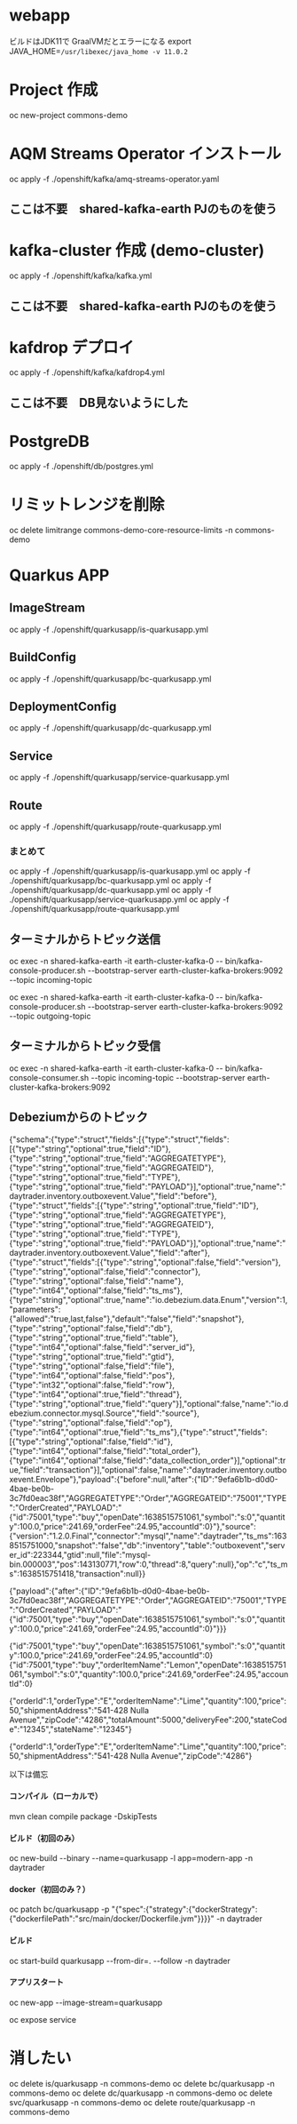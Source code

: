 # webapp
ビルドはJDK11で
GraalVMだとエラーになる
export JAVA_HOME=`/usr/libexec/java_home -v 11.0.2`

# Project 作成
oc new-project commons-demo

# AQM Streams Operator インストール
oc apply -f ./openshift/kafka/amq-streams-operator.yaml

## ここは不要　shared-kafka-earth PJのものを使う
# kafka-cluster 作成 (demo-cluster)
oc apply -f ./openshift/kafka/kafka.yml

## ここは不要　shared-kafka-earth PJのものを使う
# kafdrop デプロイ
oc apply -f ./openshift/kafka/kafdrop4.yml

## ここは不要　DB見ないようにした
# PostgreDB
oc apply -f ./openshift/db/postgres.yml

# リミットレンジを削除
oc delete limitrange commons-demo-core-resource-limits -n commons-demo


# Quarkus APP
## ImageStream
oc apply -f ./openshift/quarkusapp/is-quarkusapp.yml
## BuildConfig
oc apply -f ./openshift/quarkusapp/bc-quarkusapp.yml
## DeploymentConfig
oc apply -f ./openshift/quarkusapp/dc-quarkusapp.yml
## Service
oc apply -f ./openshift/quarkusapp/service-quarkusapp.yml
## Route
oc apply -f ./openshift/quarkusapp/route-quarkusapp.yml

### まとめて
oc apply -f ./openshift/quarkusapp/is-quarkusapp.yml
oc apply -f ./openshift/quarkusapp/bc-quarkusapp.yml
oc apply -f ./openshift/quarkusapp/dc-quarkusapp.yml
oc apply -f ./openshift/quarkusapp/service-quarkusapp.yml
oc apply -f ./openshift/quarkusapp/route-quarkusapp.yml

## ターミナルからトピック送信
oc exec -n shared-kafka-earth -it earth-cluster-kafka-0 -- bin/kafka-console-producer.sh --bootstrap-server earth-cluster-kafka-brokers:9092 --topic incoming-topic

oc exec -n shared-kafka-earth -it earth-cluster-kafka-0 -- bin/kafka-console-producer.sh --bootstrap-server earth-cluster-kafka-brokers:9092 --topic outgoing-topic

## ターミナルからトピック受信
oc exec -n shared-kafka-earth -it earth-cluster-kafka-0 -- bin/kafka-console-consumer.sh --topic incoming-topic --bootstrap-server earth-cluster-kafka-brokers:9092

## Debeziumからのトピック
{"schema":{"type":"struct","fields":[{"type":"struct","fields":[{"type":"string","optional":true,"field":"ID"},{"type":"string","optional":true,"field":"AGGREGATETYPE"},{"type":"string","optional":true,"field":"AGGREGATEID"},{"type":"string","optional":true,"field":"TYPE"},{"type":"string","optional":true,"field":"PAYLOAD"}],"optional":true,"name":"daytrader.inventory.outboxevent.Value","field":"before"},{"type":"struct","fields":[{"type":"string","optional":true,"field":"ID"},{"type":"string","optional":true,"field":"AGGREGATETYPE"},{"type":"string","optional":true,"field":"AGGREGATEID"},{"type":"string","optional":true,"field":"TYPE"},{"type":"string","optional":true,"field":"PAYLOAD"}],"optional":true,"name":"daytrader.inventory.outboxevent.Value","field":"after"},{"type":"struct","fields":[{"type":"string","optional":false,"field":"version"},{"type":"string","optional":false,"field":"connector"},{"type":"string","optional":false,"field":"name"},{"type":"int64","optional":false,"field":"ts_ms"},{"type":"string","optional":true,"name":"io.debezium.data.Enum","version":1,"parameters":{"allowed":"true,last,false"},"default":"false","field":"snapshot"},{"type":"string","optional":false,"field":"db"},{"type":"string","optional":true,"field":"table"},{"type":"int64","optional":false,"field":"server_id"},{"type":"string","optional":true,"field":"gtid"},{"type":"string","optional":false,"field":"file"},{"type":"int64","optional":false,"field":"pos"},{"type":"int32","optional":false,"field":"row"},{"type":"int64","optional":true,"field":"thread"},{"type":"string","optional":true,"field":"query"}],"optional":false,"name":"io.debezium.connector.mysql.Source","field":"source"},{"type":"string","optional":false,"field":"op"},{"type":"int64","optional":true,"field":"ts_ms"},{"type":"struct","fields":[{"type":"string","optional":false,"field":"id"},{"type":"int64","optional":false,"field":"total_order"},{"type":"int64","optional":false,"field":"data_collection_order"}],"optional":true,"field":"transaction"}],"optional":false,"name":"daytrader.inventory.outboxevent.Envelope"},"payload":{"before":null,"after":{"ID":"9efa6b1b-d0d0-4bae-be0b-3c7fd0eac38f","AGGREGATETYPE":"Order","AGGREGATEID":"75001","TYPE":"OrderCreated","PAYLOAD":"{\"id\":75001,\"type\":\"buy\",\"openDate\":1638515751061,\"symbol\":\"s:0\",\"quantity\":100.0,\"price\":241.69,\"orderFee\":24.95,\"accountId\":0}"},"source":{"version":"1.2.0.Final","connector":"mysql","name":"daytrader","ts_ms":1638515751000,"snapshot":"false","db":"inventory","table":"outboxevent","server_id":223344,"gtid":null,"file":"mysql-bin.000003","pos":143130771,"row":0,"thread":8,"query":null},"op":"c","ts_ms":1638515751418,"transaction":null}}

{"payload":{"after":{"ID":"9efa6b1b-d0d0-4bae-be0b-3c7fd0eac38f","AGGREGATETYPE":"Order","AGGREGATEID":"75001","TYPE":"OrderCreated","PAYLOAD":"{\"id\":75001,\"type\":\"buy\",\"openDate\":1638515751061,\"symbol\":\"s:0\",\"quantity\":100.0,\"price\":241.69,\"orderFee\":24.95,\"accountId\":0}"}}}

{"id":75001,"type":"buy","openDate":1638515751061,"symbol":"s:0","quantity":100.0,"price":241.69,"orderFee":24.95,"accountId":0}
{"id":75001,"type":"buy","orderItemName":"Lemon","openDate":1638515751061,"symbol":"s:0","quantity":100.0,"price":241.69,"orderFee":24.95,"accountId":0}

{"orderId":1,"orderType":"E","orderItemName":"Lime","quantity":100,"price":50,"shipmentAddress":"541-428 Nulla Avenue","zipCode":"4286","totalAmount":5000,"deliveryFee":200,"stateCode":"12345","stateName":"12345"}

{"orderId":1,"orderType":"E","orderItemName":"Lime","quantity":100,"price":50,"shipmentAddress":"541-428 Nulla Avenue","zipCode":"4286"}



以下は備忘
#### コンパイル（ローカルで）
mvn clean compile package -DskipTests

#### ビルド（初回のみ）
oc new-build --binary --name=quarkusapp -l app=modern-app -n daytrader

#### docker（初回のみ？）
oc patch bc/quarkusapp -p "{\"spec\":{\"strategy\":{\"dockerStrategy\":{\"dockerfilePath\":\"src/main/docker/Dockerfile.jvm\"}}}}" -n daytrader

#### ビルド
oc start-build quarkusapp --from-dir=. --follow -n daytrader

#### アプリスタート
oc new-app --image-stream=quarkusapp

oc expose service 


# 消したい
oc delete is/quarkusapp -n commons-demo
oc delete bc/quarkusapp -n commons-demo
oc delete dc/quarkusapp -n commons-demo
oc delete svc/quarkusapp -n commons-demo
oc delete route/quarkusapp -n commons-demo
